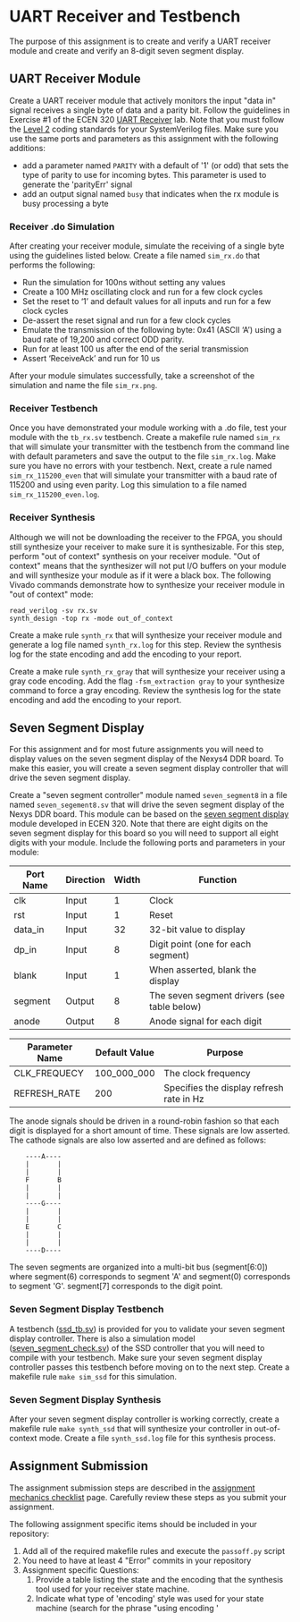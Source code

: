 
# UART Receiver and Testbench

The purpose of this assignment is to create and verify a UART receiver module and create and verify an 8-digit seven segment display.
<!--
They won't have had much experience with testbenches at this point. Change the assignment to:
- Focus on synthesis logs and synthesis options
- 
-->

## UART Receiver Module

Create a UART receiver module that actively monitors the input "data in" signal receives a single byte of data and a parity bit.
Follow the guidelines in Exercise #1 of the ECEN 320 [UART Receiver](https://byu-cpe.github.io/ecen320/labs/rx-lab/#exercise-1---asynchronous-receiver-module) lab.
Note that you must follow the [Level 2](../resources/coding_standard.md#level-2) coding standards for your SystemVerilog files.
Make sure you use the same ports and parameters as this assignment with the following additions:
  * add a parameter named `PARITY` with a default of '1' (or odd) that sets the type of parity to use for incoming bytes. This parameter is used to generate the 'parityErr' signal
  * add an output signal named `busy` that indicates when the rx module is busy processing a byte

<!-- 
Create your receiver with the following ports and parameters

| Port Name | Direction | Width | Function |
| ---- | ---- | ---- | ----  |
| clk | Input | 1 | Clock |
| rst | Input | 1 | Reset |
| din | Input | 1 | RX input signal |
| dout | Output | 8 | Received data values |
| busy | Output | 1 | Indicates that the transmitter is in the middle of a transmit |
| data_strobe | Output | 1 | Indicates that a new data value has been received |
| rx_error | Output | 1 | Indicates that there was an error when receiving |

| Parameter Name | Default Value | Purpose |
| ---- | ---- | ---- |
| CLK_FREQUENCY | 100_000_000 | Specify the clock frequency |
| BAUD_RATE  | 19_200 | Specify the receiver baud rate |
| PARITY | 1 | Specify the parity bit (0 = even, 1 = odd) |

Design your receiver such that:
* The 'busy' signal is asserted whenever you are in the middle of a transmission
* The 'rst' signal will initialize the internal state machine to idle
* Provide a single cycle 'data_strobe' signal when you have received a new data value. The `dout` signal should have the new data value when the `data_strobe` signal is asserted.
* When your state machine is reset, it should check to make sure the 'din' input is '1' before going to an IDLE state and accepting received data. The purpose of this is to avoid the case when the input line starts out low on reset.
* Set the `rx_error` signal low every time you start a new transaction. When a transaction is complete, set the `rx_error` signal to '1' if any of the three conditions occur:
  * A '0' is not sampled in the _middle_ of the first start bit
  * The received parity is incorrect
  * A stop bit is not received (i.e., you do not receive a '1' in the _middle_ of the stop bit) 
  -->

<!--
    If you get a reset and the input din is a '0' then you should go to some sort of "Startup" type state that just sits there and waits until din goes high. Once din goes high you can go into an idle state to wait for din to go to 0 again. The reason for this is that you do not want to just immediately start receiveing a character upon reset. You want to start up in a known state.
-->

### Receiver .do Simulation

After creating your receiver module, simulate the receiving of a single byte using the guidelines listed below.
Create a file named `sim_rx.do` that performs the following:
  * Run the simulation for 100ns without setting any values
  * Create a 100 MHz oscillating clock and run for a few clock cycles
  * Set the reset to ‘1’ and default values for all inputs and run for a few clock cycles
  * De-assert the reset signal and run for a few clock cycles
  * Emulate the transmission of the following byte: 0x41 (ASCII ‘A’) using a baud rate of 19,200 and correct ODD parity.
  * Run for at least 100 us after the end of the serial transmission
  * Assert ‘ReceiveAck’ and run for 10 us

After your module simulates successfully, take a screenshot of the simulation and name the file `sim_rx.png`.

### Receiver Testbench

Once you have demonstrated your module working with a .do file, test your module with the `tb_rx.sv` testbench.
Create a makefile rule named `sim_rx` that will simulate your transmitter with the testbench from the command line with default parameters and save the output to the file `sim_rx.log`.
Make sure you have no errors with your testbench.
Next, create a rule named `sim_rx_115200_even` that will simulate your transmitter with a baud rate of 115200 and using even parity. 
Log this simulation to a file named `sim_rx_115200_even.log`.

<!-- 
Create a dedicated testbench for your receiver with the following requirements:
  * Provide the parameters of BAUD_RATE and PARITY to your receiver module so you can change the baud rate and parity in your testbench
  * Provide a testbench parameter `NUMBER_OF_CHARS` with a default value of 10 that indicates the number of characters to transmit    
  * Instance your UART transmitter from the first assignment and set the parameters of your transmitter based on the parameters of your top-level testbench
  * Instance your receiver module and hook up the transmitter to the receiver (set the parameters of your receiver)
    * Hook up the 'transmit out' signal from the transmitter to the 'receive in' signal of the receiver (simulate a loop back)
  * Generate a free oscillating clock
  * Create a testbench task that takes as input an 8-bit value to send. Write this task to do the following:
    * Set the value to send based on the parameter of the task
    * Assert the transmitter start signal
    * Make sure that the transmitter busy signal is asserted
    * Wait until the transmitter is no longer busy and print a message based on the value received by the receiver:
      * Print an "ok" message if the value received is the same as the value sent
      * Print an "error" message if the value received is not the same as the value sent
  * Create an `initial` block that manages the testbench as follows:
    * Provide a few clocks to the receiver/transmitter with undefined inputs. This should put both modules in a bad state
    * Provide initial default values for the inputs to your modules (but do not start the receiver)
    * Provide a few more clocks to clock in these inputs
    * Issue a reset by waiting a few clock cycles, issuing the reset for a few clock cycles, and then deasserting the reset
    * Create a loop that iterates `NUMBER_OF_CHARS` as follows:
      * Wait a random number of clock cycles before starting a transmission (you can choose the range)
      * Call the task to send a random 8-bit value
    * End the simulation with `$stop`

You may want to review the [testbench](../tx_sim/tx_tb.sv) that was created for you in the previous assignment as an example to get started.
 -->

### Receiver Synthesis

Although we will not be downloading the receiver to the FPGA, you should still synthesize your receiver to make sure it is synthesizable.
For this step, perform "out of context" synthesis on your receiver module.
"Out of context" means that the synthesizer will not put I/O buffers on your module and will synthesize your module as if it were a black box.
The following Vivado commands demonstrate how to synthesize your receiver module in "out of context" mode:

```
read_verilog -sv rx.sv
synth_design -top rx -mode out_of_context
```
Create a make rule `synth_rx` that will synthesize your receiver module and generate a log file named `synth_rx.log` for this step.
Review the synthesis log for the state encoding and add the encoding to your report.

Create a make rule `synth_rx_gray` that will synthesize your receiver using a gray code encoding.
Add the flag `-fsm_extraction gray` to your synthesize command to force a gray encoding.
Review the synthesis log for the state encoding and add the encoding to your report.

## Seven Segment Display

For this assignment and for most future assignments you will need to display values on the seven segment display of the Nexys4 DDR board.
To make this easier, you will create a seven segment display controller that will drive the seven segment display.

Create a "seven segment controller" module named `seven_segment8` in a file named `seven_segement8.sv` that will drive the seven segment display of the Nexys DDR board. 
This module can be based on the [seven segment display](https://byu-cpe.github.io/ecen320/labs/multi-segment/) module developed in ECEN 320.
Note that there are eight digits on the seven segment display for this board so you will need to support all eight digits with your module. 
Include the following ports and parameters in your module:

| Port Name | Direction | Width | Function |
| ---- | ---- | ---- | ----  |
| clk | Input | 1 | Clock |
| rst | Input | 1 | Reset |
| data_in | Input | 32 | 32-bit value to display |
| dp_in | Input | 8 | Digit point (one for each segment) |
| blank | Input | 1 | When asserted, blank the display |
| segment | Output | 8 | The seven segment drivers (see table below) |
| anode | Output | 8 | Anode signal for each digit |

| Parameter Name | Default Value | Purpose |
| ---- | ---- | ---- |
| CLK_FREQUECY | 100_000_000 | The clock frequency |
| REFRESH_RATE  | 200 | Specifies the display refresh rate in Hz  |
 
<!-- 
| Port Name | Direction | Width | Function |
| ---- | ---- | ---- | ----  |
| clk | Input | 1 | Clock |
| rst | Input | 1 | Reset |
| display_val | Input | 32 | 32-bit value to display |
| dp | Input | 8 | Digit point (one for each segment) |
| blank | Input | 1 | When asserted, blank the display |
| segments | Output | 7 | The seven segment drivers (see table below) |
| dp_out | Output | 1 | The output digit point driver signal |
| an_out | Output | 8 | Anode signal for each segment |

| Parameter Name | Default Value | Purpose |
| ---- | ---- | ---- |
| CLK_FREQUECY | 100_000_000 | The clock frequency |
| MIN_SEGMENT_DISPLAY_US  | 10_000 | The amount of time to display each digit  |
 -->

The anode signals should be driven in a round-robin fashion so that each digit is displayed for a short amount of time.
These signals are low asserted. 
The cathode signals are also low asserted and are defined as follows:

```
    ----A----
    |       |
    |       |
    F       B
    |       |
    |       |
    ----G----
    |       |
    |       |
    E       C
    |       |
    |       |
    ----D----
```

The seven segments are organized into a multi-bit bus (segment[6:0]) where segment(6) corresponds to segment 'A' and segment(0) corresponds to segment 'G'.
segment[7] corresponds to the digit point.

### Seven Segment Display Testbench

A testbench ([ssd_tb.sv](ssd_tb.sv)) is provided for you to validate your seven segment display controller.
There is also a simulation model ([seven_segment_check.sv](seven_segment_check.sv)) of the SSD controller that you will need to compile with your testbench.
Make sure your seven segment display controller passes this testbench before moving on to the next step.
Create a makefile rule `make sim_ssd` for this simulation.

### Seven Segment Display Synthesis

After your seven segment display controller is working correctly, create a makefile rule `make synth_ssd` that will synthesize your controller in out-of-context mode.
Create a file `synth_ssd.log` file for this synthesis process.

## Assignment Submission

The assignment submission steps are described in the [assignment mechanics checklist](../resources/assignment_mechanics.md#assignment-submission-checklist) page.
Carefully review these steps as you submit your assignment.

The following assignment specific items should be included in your repository:

1. Add all of the required makefile rules and execute the `passoff.py` script
1. You need to have at least 4 "Error" commits in your repository
2. Assignment specific Questions:
    1. Provide a table listing the state and the encoding that the synthesis tool used for your receiver state machine.
    1. Indicate what type of 'encoding' style was used for your state machine (search for the phrase "using encoding '<style>' in module '<module>'" in the synthesis log file)
    1. Indicate the total number of "cells" generated by the synthesis tool

<!--
Future Changes:
* Have them read through the testbench in some detail and answer questions about the testbench. They are not writing testbenches but I should ask them to read through it and understand it.
* The synthesis tool couldn't extract a FSM from some students. Need to figure out what is going on. Perhaps make a requirement that it has to find it?
-->
